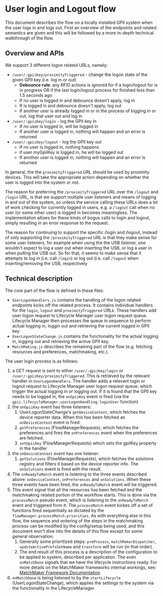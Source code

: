 # User login and Logout flow

This document describes the flow on a locally installed GPII system when the user logs in and logs out. First an
overview of the endpoints and related semantics are given and this will be followed by a more in-depth technical
walkthrough of the flow.

## Overview and APIs

We support 3 different logon related URLs, namely:

* `/user/:gpiiKey/proximityTriggered` - change the logon state of the given GPII key (i.e. log in or out)
  * **Debounce rule**: any RFID actions is ignored for <myGpiiKey> if a login/logout for <myGpiiKey> is in progress OR
    if the last login/logout process for <myGpiiKey> finished less than 1.5 seconds ago
  * If no user is logged in and debounce doesn't apply, log in <myGpiiKey>
  * If <myGpiiKey> is logged in and debounce doesn't apply, log out <myGpiiKey>
  * If another user is already logged in or in the process of logging in or out, log that user out and log in
    <myGpiiKey>
* `/user/:gpiiKey/login` - log the GPII key in
  * If no user is logged in, <myGpiiKey> will be logged in
  * If another user is logged in, nothing will happen and an error is returned
* `/user/:gpiiKey/logout` - log the GPII key out
  * If no user is logged in, nothing happens
  * if user myGpiiKey is logged in, he will be logged out
  * If another user is logged in, nothing will happen and an error is returned

In general, the the `proximityTriggered` URL should be used by proximity devices. This will take the appropriate action
depending on whether the user is logged into the system or not.

The reason for preferring the `/proximityTriggered` URL over the `/logout` and `/login` URL, is that we support multiple
user listeners and means of logging in and out of the system, so unless the service calling these URLs does a lot of
work checking for currently logged in users, e.g. a `/logout` call when no user (or some other user) is logged in
becomes meaningless. The implementation allows for these kinds of bogus calls to login and logout, simply resulting in
an error response to the request.

The reason for continuing to support the specific /login and /logout, instead of only supporting the
`/proximityTriggered` URL is that they make sense for some user listeners, for example when using the the USB listener,
one wouldn't expect to log a user out when inserting the USB, or log a user in when pulling the USB out. So for that, it
seems to make sense that it attempts to log in (i.e. call `/login`) or log out (i.e. call `/logout` when
inserting/removing the USB, respectively

## Technical description

The core part of the flow is defined in these files:

* `UserLogonHandlers.js` contains the handling of the logon related endpoints kicks off the related process. It
  contains individual handlers for the `login`, `logout` and `proximityTriggered` URLs. These handlers add user logon
  request to Lifecycle Manager user logon request queue. Lifecycle Manager then processes the queue in sequence to
  perform actual logging in, loggin out and retrieving the current logged in GPII key.
* `UserLogonStateChange.js` contains the functionality for the actual logging in, logging out and retrieving the active
  GPII key.
* `MatchMaking.js` describes the remaining part of the flow (e.g. fetching resources and preferences, matchmaking,
  etc.).

The user login process is as follows:

1. a GET request is sent to either `/user/:gpiiKey/login` or `/user/:gpiiKey/proximityTriggered`. This is retrieved by
   the relevant handler in `UserLogonHandlers`. The handler adds a relevant login or logout request to Lifecycle
   Manager user logon request queue, which trigger the actual logging in or logging out. If it is found that the GPII
   key needs to be logged in, the `onGpiiKey` event is fired (via the
   `gpii.lifecycleManager.userLogonHandling.loginUser` function)
2. the `onGpiiKey` event has three listeners:
   1. UserLogonStateChange's `getDeviceContext`, which fetches the device reporter data. When this has been fetched an
      `onDeviceContext` event is fired.
   2. `getPreferences` (FlowManagerRequests), which fetches the preferences and fires the `onPreferences` event when the
      preferences are fetched.
   3. `setGpiiKey` (FlowManagerRequests) which sets the gpiiKey property in the handler
3. the `onDeviceContext` event has one listener:
   1. `getSolutions` (FlowManagerRequests), which fetches the solutions registry and filters it based on the device
      reporter info. The `onSolutions` event is fired with the result.
4. The `onReadyToMatch` event is listening to the three events described above: `onDeviceContext`, `onPreferences` and
   `onSolutions`. When these three events have been fired, the `onReadyToMatch` event will be triggered.
5. This event signal that all the resources has been fetched and the matchmaking related portion of the workflow starts.
   This is done via the `processMatch` pseudo event, which is listening to the `onReadyToMatch` event and triggered from
   it. The `processMatch` event kickes off a set of functions fired sequentially as dictated by the
   `flowManager.processMatch.priorities`. As with everything else in this flow, the sequence and ordering of the steps
   in the matchmaking process can be modified by the config/setup being used, and this document won't dive into the
   details of this flow except for some general observation:
   1. Generally some prioritized steps: `preProcess`, `matchMakerDispatcher`, `updsteActivePrefsSetName` and `transform`
   will be run (in that order).
   2. The end result of this process is a description of the configuration to be applied to system, described per
      application. The even `onMatchDone` signals that we have the lifecycle instructions ready. For more details on the
      MatchMaker frameworks internal workings, see: [MatchMaker Framework Documentation](MatchMakerFramework.md)
6. `onMatchDone` is being listened to by the `startLifecycle` (UserLogonStateChange), which applies the settings to the
   system via the functionality in the LifecycleManager.
